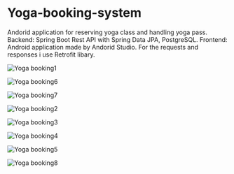 # Yoga-booking-system

Andorid application for reserving yoga class and handling yoga pass.
Backend: Spring Boot Rest API with Spring Data JPA, PostgreSQL.
Frontend: Android application made by Andorid Studio. For the requests and responses i use Retrofit libary.

![Yoga booking1](https://github.com/jano9415/Yoga-booking-system/assets/87268161/c31e056d-5ff4-44fc-ada4-3b7942818c80)



![Yoga booking6](https://github.com/jano9415/Yoga-booking-system/assets/87268161/96bf6151-19fa-413c-8e30-9f8db41dc1d5)



![Yoga booking7](https://github.com/jano9415/Yoga-booking-system/assets/87268161/819fedd0-1a6b-4dd0-a242-cfc088979115)



![Yoga booking2](https://github.com/jano9415/Yoga-booking-system/assets/87268161/be22494e-9e61-4ea7-aae7-dc8e51d7774f)



![Yoga booking3](https://github.com/jano9415/Yoga-booking-system/assets/87268161/9290e214-ad01-466e-8c7c-c10530346e40)



![Yoga booking4](https://github.com/jano9415/Yoga-booking-system/assets/87268161/1c2b69bf-9e42-413a-8650-ac04ebfa0bcd)



![Yoga booking5](https://github.com/jano9415/Yoga-booking-system/assets/87268161/c1442469-1d9e-45da-9ce3-176fba1a382f)



![Yoga booking8](https://github.com/jano9415/Yoga-booking-system/assets/87268161/7a84c748-abe4-4617-b095-7af2179bbfb0)
